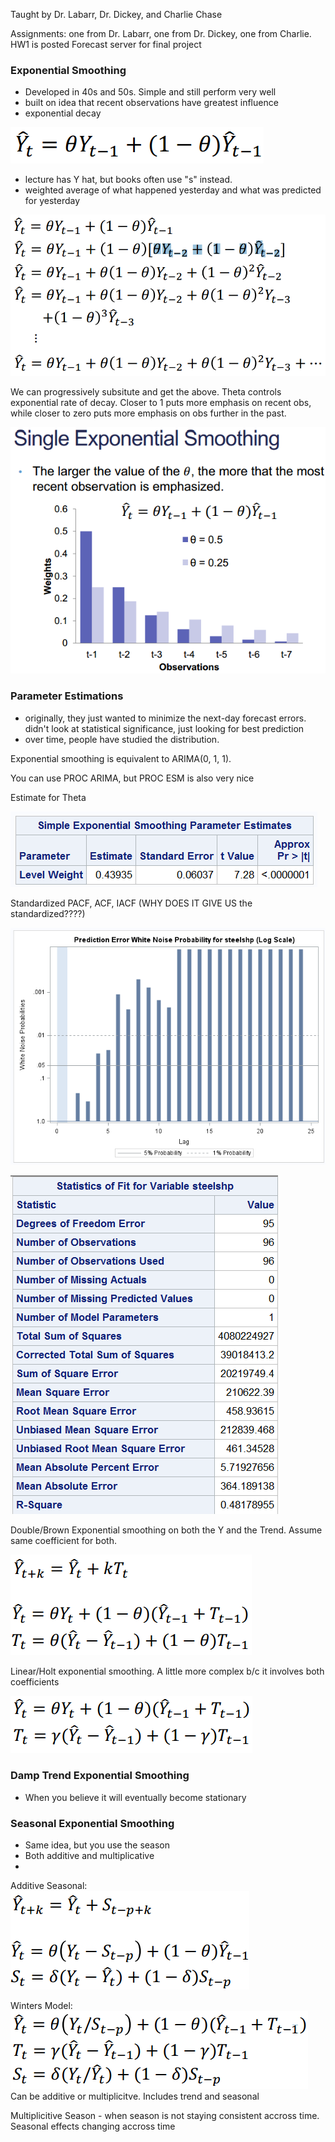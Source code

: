 Taught by Dr. Labarr, Dr. Dickey, and Charlie Chase

Assignments: one from Dr. Labarr, one from Dr. Dickey, one from Charlie.  HW1 is posted
Forecast server for final project

### Exponential Smoothing
- Developed in 40s and 50s.  Simple and still perform very well
- built on idea that recent observations have greatest influence
- exponential decay

![img](screenshots/time_series_1.PNG "Exponential Smoothing")

- lecture has Y hat, but books often use "s" instead.
- weighted average of what happened yesterday and what was predicted for yesterday

![img](screenshots/time_series_2.PNG "Expanding the Exponential Smoothing equation")

We can progressively subsitute and get the above.
Theta controls exponential rate of decay.  Closer to 1 puts more emphasis on recent obs, while closer to zero puts more emphasis on obs further in the past.

![img](screenshots/time_series_3.PNG "Varying Theta")

### Parameter Estimations
- originally, they just wanted to minimize the next-day forecast errors.  didn't look at statistical significance, just looking for best prediction
- over time, people have studied the distribution.

Exponential smoothing is equivalent to ARIMA(0, 1, 1).  

You can use PROC ARIMA, but PROC ESM is also very nice

Estimate for Theta

![img](screenshots/time_series_4.PNG)

Standardized PACF, ACF, IACF (WHY DOES IT GIVE US the standardized????)

![img](screenshots/time_series_6.PNG)

![img](screenshots/time_series_7.PNG)

Double/Brown Exponential smoothing on both the Y and the Trend.  Assume same coefficient for both.

![img](screenshots/time_series_8.PNG "Double/Brown")

Linear/Holt exponential smoothing.  A little more complex b/c it involves both coefficients

![img](screenshots/time_series_9.PNG "Linear/Holt")

### Damp Trend Exponential Smoothing
- When you believe it will eventually become stationary


### Seasonal Exponential Smoothing
- Same idea, but you use the season
- Both additive and multiplicative
- 

Additive Seasonal: ![img](screenshots/time_series_10.PNG "Additive Seasonal")

Winters Model: ![img](screenshots/time_series_11.PNG "Winters") 
Can be additive or multiplicitve.  Includes trend and seasonal


Multiplicitive Season - when season is not staying consistent accross time.  Seasonal effects changing accross time

